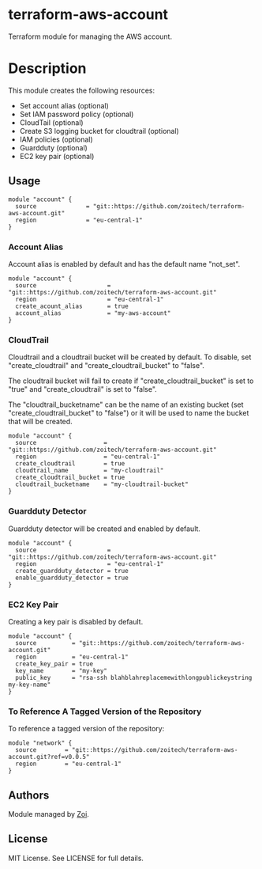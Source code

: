 # terraform-aws-account

Terraform module for managing the AWS account.

# Description

This module creates the following resources:

* Set account alias (optional)
* Set IAM password policy (optional)
* CloudTail (optional)
* Create S3 logging bucket for cloudtrail (optional)
* IAM policies (optional)
* Guardduty (optional)
* EC2 key pair (optional)

## Usage

```hcl
module "account" {
  source              = "git::https://github.com/zoitech/terraform-aws-account.git"
  region              = "eu-central-1"
}
```

### Account Alias

Account alias is enabled by default and has the default name "not_set".

```hcl
module "account" {
  source                    = "git::https://github.com/zoitech/terraform-aws-account.git"
  region                    = "eu-central-1"
  create_acount_alias       = true
  account_alias             = "my-aws-account"
}
```

### CloudTrail

Cloudtrail and a cloudtrail bucket will be created by default. To disable, set "create_cloudtrail" and "create_cloudtrail_bucket" to "false".

The cloudtrail bucket will fail to create if "create_cloudtrail_bucket" is set to "true" and "create_cloudtrail" is set to "false".

The "cloudtrail_bucketname" can be the name of an existing bucket (set "create_cloudtrail_bucket" to "false") or it will be used to name the bucket that will be created.

```hcl
module "account" {
  source                   = "git::https://github.com/zoitech/terraform-aws-account.git"
  region                   = "eu-central-1"
  create_cloudtrail        = true
  cloudtrail_name          = "my-cloudtrail"
  create_cloudtrail_bucket = true
  cloudtrail_bucketname    = "my-cloudtrail-bucket"
}
```

### Guardduty Detector

Guardduty detector will be created and enabled by default.

```hcl
module "account" {
  source                    = "git::https://github.com/zoitech/terraform-aws-account.git"
  region                    = "eu-central-1"
  create_guardduty_detector = true
  enable_guardduty_detector = true
}
```

### EC2 Key Pair

Creating a key pair is disabled by default.

```hcl
module "account" {
  source          = "git::https://github.com/zoitech/terraform-aws-account.git"
  region          = "eu-central-1"
  create_key_pair = true
  key_name        = "my-key"
  public_key      = "rsa-ssh blahblahreplacemewithlongpublickeystring my-key-name"
}
```

### To Reference A Tagged Version of the Repository

To reference a tagged version of the repository:

```hcl
module "network" {
  source        = "git::https://github.com/zoitech/terraform-aws-account.git?ref=v0.0.5"
  region        = "eu-central-1"
}
```

## Authors
Module managed by [Zoi](https://github.com/zoitech).

## License
MIT License. See LICENSE for full details.
